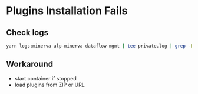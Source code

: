 # Plugins Installation Fails

## Check logs

```bash
yarn logs:minerva alp-minerva-dataflow-mgmt | tee private.log | grep -B1 -E subdirectory
```

## Workaround

- start container if stopped
- load plugins from ZIP or URL
